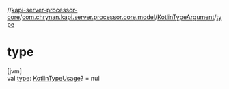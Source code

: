 //[kapi-server-processor-core](../../../index.md)/[com.chrynan.kapi.server.processor.core.model](../index.md)/[KotlinTypeArgument](index.md)/[type](type.md)

# type

[jvm]\
val [type](type.md): [KotlinTypeUsage](../-kotlin-type-usage/index.md)? = null

